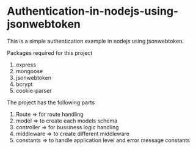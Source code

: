 # Authentication-in-nodejs-using-jsonwebtoken
This is a simple authentication example in nodejs using jsonwebtoken.

Packages required for this project
1. express
2. mongoose
3. jsonwebtoken
4. bcrypt
5. cookie-parser

The project has the following parts
1. Route => for route handling
2. model => to create each models schema
3. controller => for bussiness logic handling
4. middleware => to create different middleware
5. constants => to handle application level and error message constants
